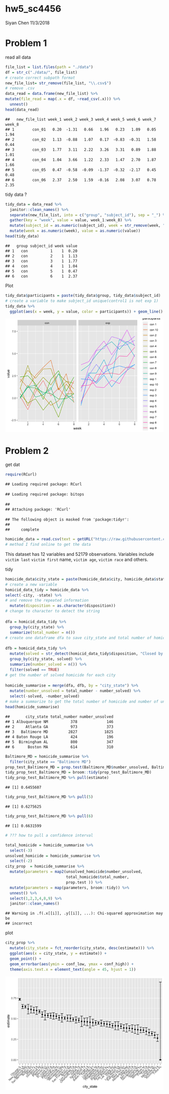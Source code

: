 hw5\_sc4456
================
Siyan Chen
11/3/2018

Problem 1
=========

read all data

``` r
file_list = list.files(path = "./data") 
df = str_c("./data/", file_list) 
# create correct subpath format
new_file_list= str_remove(file_list, "\\.csv$")
# remove .csv 
data_read = data.frame(new_file_list) %>% 
mutate(file_read = map(.x = df, ~read_csv(.x))) %>% 
  unnest() 
head(data_read)
```

    ##   new_file_list week_1 week_2 week_3 week_4 week_5 week_6 week_7 week_8
    ## 1        con_01   0.20  -1.31   0.66   1.96   0.23   1.09   0.05   1.94
    ## 2        con_02   1.13  -0.88   1.07   0.17  -0.83  -0.31   1.58   0.44
    ## 3        con_03   1.77   3.11   2.22   3.26   3.31   0.89   1.88   1.01
    ## 4        con_04   1.04   3.66   1.22   2.33   1.47   2.70   1.87   1.66
    ## 5        con_05   0.47  -0.58  -0.09  -1.37  -0.32  -2.17   0.45   0.48
    ## 6        con_06   2.37   2.50   1.59  -0.16   2.08   3.07   0.78   2.35

tidy data ?

``` r
tidy_data = data_read %>%
  janitor::clean_names() %>% 
  separate(new_file_list, into = c("group", "subject_id"), sep = "_") %>% 
  gather(key = "week", value = value, week_1:week_8) %>% 
  mutate(subject_id = as.numeric(subject_id), week = str_remove(week, "week\\_")) %>% 
  mutate(week = as.numeric(week), value = as.numeric(value))
head(tidy_data)
```

    ##   group subject_id week value
    ## 1   con          1    1  0.20
    ## 2   con          2    1  1.13
    ## 3   con          3    1  1.77
    ## 4   con          4    1  1.04
    ## 5   con          5    1  0.47
    ## 6   con          6    1  2.37

Plot

``` r
tidy_data$participants = paste(tidy_data$group, tidy_data$subject_id)
# create a variable to make subject_id unique(control1 is not exp 1)
tidy_data %>% 
  ggplot(aes(x = week, y = value, color = participants)) + geom_line() + facet_grid(~group)
```

![](hw5_files/figure-markdown_github/unnamed-chunk-3-1.png)

Problem 2
=========

get dat

``` r
require(RCurl)
```

    ## Loading required package: RCurl

    ## Loading required package: bitops

    ## 
    ## Attaching package: 'RCurl'

    ## The following object is masked from 'package:tidyr':
    ## 
    ##     complete

``` r
homicide_data = read.csv(text = getURL("https://raw.githubusercontent.com/washingtonpost/data-homicides/master/homicide-data.csv"))
# method I find online to get the data
```

This dataset has 12 variables and 52179 observations. Variables include `victim last` `victim first` name, `victim age`, `victim race` and others.

tidy

``` r
homicide_data$city_state = paste(homicide_data$city, homicide_data$state) 
# create a new variable 
homicid_data_tidy = homicide_data %>% 
select(-city, -state) %>% 
# and remove the repeated information 
  mutate(disposition = as.character(disposition))
# change to character to detect the string

dfa = homicid_data_tidy %>% 
  group_by(city_state) %>% 
  summarize(total_number = n()) 
# create one dataframe dfa to save city_state and total number of homicide

dfb = homicid_data_tidy %>% 
  mutate(solved = str_detect(homicid_data_tidy$disposition, "Closed by arrest")) %>% 
  group_by(city_state, solved) %>% 
  summarize(number_solved = n()) %>% 
  filter(solved == TRUE)
# get the number of solved homicide for each city

homicide_summarise = merge(dfa, dfb, by = "city_state") %>% 
  mutate(number_unsolved = total_number - number_solved) %>% 
  select(-solved, -number_solved) 
# make a summarize to get the total number of homicide and number of unsolved homicide for each city. 
head(homicide_summarise)
```

    ##       city_state total_number number_unsolved
    ## 1 Albuquerque NM          378             146
    ## 2     Atlanta GA          973             373
    ## 3   Baltimore MD         2827            1825
    ## 4 Baton Rouge LA          424             196
    ## 5  Birmingham AL          800             347
    ## 6      Boston MA          614             310

``` r
Baltimore_MD = homicide_summarise %>% 
  filter(city_state == "Baltimore MD") 
prop_test_Baltimore_MD = prop.test(Baltimore_MD$number_unsolved, Baltimore_MD$total_number)
tidy_prop_test_Baltimore_MD = broom::tidy(prop_test_Baltimore_MD)
tidy_prop_test_Baltimore_MD %>% pull(estimate) 
```

    ## [1] 0.6455607

``` r
tidy_prop_test_Baltimore_MD %>% pull(5) 
```

    ## [1] 0.6275625

``` r
tidy_prop_test_Baltimore_MD %>% pull(6)
```

    ## [1] 0.6631599

``` r
# ??? how to pull a confidence interval 
```

``` r
total_homicide = homicide_summarise %>% 
  select(-3)
unsolved_homicide = homicide_summarise %>% 
  select(-2)
city_prop  = homicide_summarise %>% 
  mutate(parameters = map2(unsolved_homicide$number_unsolved,
                           total_homicide$total_number,
                           prop.test )) %>% 
  mutate(parameters = map(parameters, broom::tidy)) %>% 
  unnest() %>% 
  select(1,2,3,4,8,9) %>% 
  janitor::clean_names()
```

    ## Warning in .f(.x[[i]], .y[[i]], ...): Chi-squared approximation may be
    ## incorrect

plot

``` r
city_prop %>% 
  mutate(city_state = fct_reorder(city_state, desc(estimate))) %>% 
  ggplot(aes(x = city_state, y = estimate)) +
  geom_point() +
  geom_errorbar(aes(ymin = conf_low, ymax = conf_high)) +
  theme(axis.text.x = element_text(angle = 45, hjust = 1))
```

![](hw5_files/figure-markdown_github/unnamed-chunk-8-1.png)

